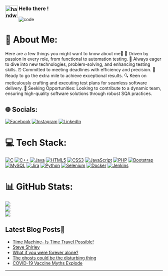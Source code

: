 ### <img alt="handwavegif" src="https://user-images.githubusercontent.com/39513876/112366216-8cfe7400-8cfe-11eb-8116-7d3dbae20e97.gif" width='40' align="left"/> Hello there ! 

![code](https://undo.io/media/uploads/files/Frustrated_programmer.gif)

# 💫 About Me:
Here are a few things you might want to know about me🌟
🚀 Driven by passion in every role, from functional to automation testing.
🌟 Always eager to dive into new technologies, problem-solving, and enhancing testing skills.
⏰ Committed to meeting deadlines with efficiency and precision.
💪 Ready to go the extra mile to achieve exceptional results.
🔍 Keen on meticulously crafting and executing test plans for seamless software delivery.
🚀 Seeking Opportunities: Looking to contribute to a dynamic team, ensuring high-quality software solutions through robust SQA practices.

## 🌐 Socials:
[![Facebook](https://img.shields.io/badge/Facebook-%231877F2.svg?logo=Facebook&logoColor=white)](https://facebook.com/https://www.facebook.com/mrittika.sengupta.735/photos) [![Instagram](https://img.shields.io/badge/Instagram-%23E4405F.svg?logo=Instagram&logoColor=white)](https://instagram.com/https://www.instagram.com/_m_r_i_t_t_i_/) [![LinkedIn](https://img.shields.io/badge/LinkedIn-%230077B5.svg?logo=linkedin&logoColor=white)](https://linkedin.com/in/https://www.linkedin.com/in/mrittika-sengupta-5469121ba/) 

# 💻 Tech Stack:
[![C](https://img.shields.io/badge/C-%2300599C.svg?style=for-the-badge&logo=c&logoColor=white)](https://en.wikipedia.org/wiki/C_(programming_language))
[![C++](https://img.shields.io/badge/C++-%2300599C.svg?style=for-the-badge&logo=c%2B%2B&logoColor=white)](https://en.wikipedia.org/wiki/C%2B%2B)
[![Java](https://img.shields.io/badge/Java-%23ED8B00.svg?style=for-the-badge&logo=java&logoColor=white)](https://www.java.com/)
[![HTML5](https://img.shields.io/badge/HTML5-%23E34F26.svg?style=for-the-badge&logo=html5&logoColor=white)](https://developer.mozilla.org/en-US/docs/Web/Guide/HTML/HTML5)
[![CSS3](https://img.shields.io/badge/CSS3-%231572B6.svg?style=for-the-badge&logo=css3&logoColor=white)](https://developer.mozilla.org/en-US/docs/Web/CSS)
[![JavaScript](https://img.shields.io/badge/JavaScript-%23323330.svg?style=for-the-badge&logo=javascript&logoColor=%23F7DF1E)](https://developer.mozilla.org/en-US/docs/Web/JavaScript)
[![PHP](https://img.shields.io/badge/PHP-%23777BB4.svg?style=for-the-badge&logo=php&logoColor=white)](https://www.php.net/)
[![Bootstrap](https://img.shields.io/badge/Bootstrap-%23563D7C.svg?style=for-the-badge&logo=bootstrap&logoColor=white)](https://getbootstrap.com/)
[![MySQL](https://img.shields.io/badge/MySQL-%2300f.svg?style=for-the-badge&logo=mysql&logoColor=white)](https://www.mysql.com/)
[![Jira](https://img.shields.io/badge/Jira-%230A0FFF.svg?style=for-the-badge&logo=jira&logoColor=white)](https://www.atlassian.com/software/jira)
[![Python](https://img.shields.io/badge/Python-%2300599C.svg?style=for-the-badge&logo=python&logoColor=white)](https://www.python.org/)
[![Selenium](https://img.shields.io/badge/Selenium-%2300599C.svg?style=for-the-badge&logo=selenium&logoColor=white)](https://www.selenium.dev/)
[![Docker](https://img.shields.io/badge/Docker-%23099CEC.svg?style=for-the-badge&logo=docker&logoColor=white)](https://www.docker.com/)
[![Jenkins](https://img.shields.io/badge/Jenkins-%23D24939.svg?style=for-the-badge&logo=jenkins&logoColor=white)](https://www.jenkins.io/)



# 📊 GitHub Stats:
![](https://github-readme-stats.vercel.app/api?username=Mrittika-Sengupta&theme=dark&hide_border=true&include_all_commits=true&count_private=false)<br/>
![](https://github-readme-streak-stats.herokuapp.com/?user=Mrittika-Sengupta&theme=dark&hide_border=true)<br/>
![](https://github-readme-stats.vercel.app/api/top-langs/?username=Mrittika-Sengupta&theme=dark&hide_border=true&include_all_commits=true&count_private=false&layout=compact)

## Latest Blog Posts📩
<!-- BLOG-POST-LIST:START -->
- [Time Machine- Is Time Travel Possible!](https://mikasakurisu.blogspot.com/2021/07/time-machine-is-time-travel-possible.html)
- [Steve Shirley](https://mikasakurisu.blogspot.com/2021/07/steve-shirley.html)
- [What if you were forever alone?](https://mikasakurisu.blogspot.com/2021/07/what-if-you-were-forever-alone.html)
- [The ghosts could be the disturbing thing](https://mikasakurisu.blogspot.com/2021/07/the-ghosts-could-be-disturbing-us.html)
- [COVID-19 Vaccine Myths Explode](https://mikasakurisu.blogspot.com/2021/07/covid-19-vaccine-myths-explode.html)
<!-- BLOG-POST-LIST:END -->

---
